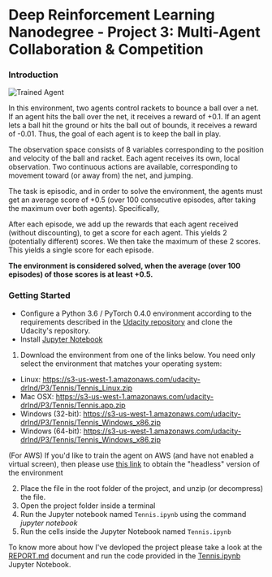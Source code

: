 [//]: # (Image References)

[image1]: https://user-images.githubusercontent.com/10624937/42135623-e770e354-7d12-11e8-998d-29fc74429ca2.gif "Trained Agent"


# Deep Reinforcement Learning Nanodegree - Project 3: Multi-Agent Collaboration & Competition

### Introduction

![Trained Agent][image1]

In this environment, two agents control rackets to bounce a ball over a net. If an agent hits the ball over the net, it receives a reward of +0.1. If an agent lets a ball hit the ground or hits the ball out of bounds, it receives a reward of -0.01. Thus, the goal of each agent is to keep the ball in play.

The observation space consists of 8 variables corresponding to the position and velocity of the ball and racket. Each agent receives its own, local observation. Two continuous actions are available, corresponding to movement toward (or away from) the net, and jumping.

The task is episodic, and in order to solve the environment, the agents must get an average score of +0.5 (over 100 consecutive episodes, after taking the maximum over both agents). Specifically,

After each episode, we add up the rewards that each agent received (without discounting), to get a score for each agent. This yields 2 (potentially different) scores. We then take the maximum of these 2 scores.
This yields a single score for each episode.

**The environment is considered solved, when the average (over 100 episodes) of those scores is at least +0.5.**


### Getting Started


- Configure a Python 3.6 / PyTorch 0.4.0 environment according to the requirements described in the [Udacity repository](https://github.com/udacity/deep-reinforcement-learning#dependencies) and clone the Udacity's repository.
- Install [Jupyter Notebook](https://jupyter.org/)

1. Download the environment from one of the links below.  You need only select the environment that matches your operating system:

* Linux: https://s3-us-west-1.amazonaws.com/udacity-drlnd/P3/Tennis/Tennis_Linux.zip 
* Mac OSX: https://s3-us-west-1.amazonaws.com/udacity-drlnd/P3/Tennis/Tennis.app.zip 
* Windows (32-bit): https://s3-us-west-1.amazonaws.com/udacity-drlnd/P3/Tennis/Tennis_Windows_x86.zip
* Windows (64-bit): https://s3-us-west-1.amazonaws.com/udacity-drlnd/P3/Tennis/Tennis_Windows_x86.zip 

(For AWS) If you'd like to train the agent on AWS (and have not enabled a virtual screen), then please use [this link](https://s3-us-west-1.amazonaws.com/udacity-drlnd/P3/Tennis/Tennis_Linux_NoVis.zip) to obtain the "headless" version of the environment

2. Place the file in the root folder of the project, and unzip (or decompress) the file. 
3. Open the project folder inside a terminal
4. Run the Jupyter notebook named `Tennis.ipynb` using the command _jupyter notebook_
5. Run the cells inside the Jupyter Notebook named `Tennis.ipynb`


To know more about how I've devloped the project please take a look at the [REPORT.md](https://github.com/elisaromondia/p3_DRLND/blob/master/REPORT.md) document and run the code provided in the [Tennis.ipynb](https://github.com/elisaromondia/p3_DRLND/blob/master/Tennis.ipynb) Jupyter Notebook.

